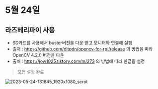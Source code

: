 # 5월 24일

## 라즈베리파이 사용
- SD카드를 사용해서 buster버전을 다운 받고 모니터와 연결해 실행
- 출처 : https://github.com/dltpdn/opencv-for-rpi/release 의 방법을 따라 OpenCV 4.2.0 버전을 다운
- 출처 : https://jow1025.tistory.com/m/273 의 방법에 따라 한글을 설정
> 모든 설정 완료

![2023-05-24-131845_1920x1080_scrot](https://github.com/ajhwan/ros-study/assets/129160008/21c4d73e-2e5f-469d-82a0-697a5bd1fa24)


